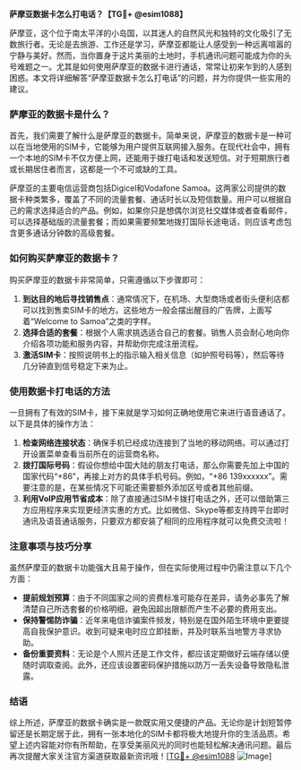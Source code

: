 **萨摩亚数据卡怎么打电话？【TG💪+ @esim1088】**

萨摩亚，这个位于南太平洋的小岛国，以其迷人的自然风光和独特的文化吸引了无数旅行者。无论是去旅游、工作还是学习，萨摩亚都能让人感受到一种远离喧嚣的宁静与美好。然而，当你置身于这片美丽的土地时，手机通讯问题可能成为你的头号难题之一。尤其是如何使用萨摩亚的数据卡进行通话，常常让初来乍到的人感到困惑。本文将详细解答“萨摩亚数据卡怎么打电话”的问题，并为你提供一些实用的建议。

### 萨摩亚的数据卡是什么？

首先，我们需要了解什么是萨摩亚的数据卡。简单来说，萨摩亚的数据卡是一种可以在当地使用的SIM卡，它能够为用户提供互联网接入服务。在现代社会中，拥有一个本地的SIM卡不仅方便上网，还能用于拨打电话和发送短信。对于短期旅行者或长期居住者而言，这都是一个不可或缺的工具。

萨摩亚的主要电信运营商包括Digicel和Vodafone Samoa。这两家公司提供的数据卡种类繁多，覆盖了不同的流量套餐、通话时长以及短信数量。用户可以根据自己的需求选择适合的产品。例如，如果你只是想偶尔浏览社交媒体或者查看邮件，可以选择基础版的流量套餐；而如果需要频繁地拨打国际长途电话，则应该考虑包含更多通话分钟数的高级套餐。

### 如何购买萨摩亚的数据卡？

购买萨摩亚的数据卡非常简单，只需遵循以下步骤即可：

1. **到达目的地后寻找销售点**：通常情况下，在机场、大型商场或者街头便利店都可以找到售卖SIM卡的地方。这些地方一般会摆出醒目的广告牌，上面写着“Welcome to Samoa”之类的字样。
2. **选择合适的套餐**：根据个人需求挑选适合自己的套餐。销售人员会耐心地向你介绍各项功能和服务内容，并帮助你完成注册流程。
3. **激活SIM卡**：按照说明书上的指示输入相关信息（如护照号码等），然后等待几分钟直到信号稳定下来为止。

### 使用数据卡打电话的方法

一旦拥有了有效的SIM卡，接下来就是学习如何正确地使用它来进行语音通话了。以下是具体的操作方法：

1. **检查网络连接状态**：确保手机已经成功连接到了当地的移动网络。可以通过打开设置菜单查看当前所在的运营商名称。
2. **拨打国际号码**：假设你想给中国大陆的朋友打电话，那么你需要先加上中国的国家代码“+86”，再接上对方的具体手机号码。例如，“+86 139xxxxxx”。需要注意的是，在某些情况下可能还需要额外添加区号或者其他前缀。
3. **利用VoIP应用节省成本**：除了直接通过SIM卡拨打电话之外，还可以借助第三方应用程序来实现更经济实惠的方式。比如微信、Skype等都支持跨平台即时通讯及语音通话服务，只要双方都安装了相同的应用程序就可以免费交流啦！

### 注意事项与技巧分享

虽然萨摩亚的数据卡功能强大且易于操作，但在实际使用过程中仍需注意以下几个方面：

- **提前规划预算**：由于不同国家之间的资费标准可能存在差异，请务必事先了解清楚自己所选套餐的价格明细，避免因超出限额而产生不必要的费用支出。
- **保持警惕防诈骗**：近年来电信诈骗案件频发，特别是在国外陌生环境中更要提高自我保护意识。收到可疑来电时应立即挂断，并及时联系当地警方寻求协助。
- **备份重要资料**：无论是个人照片还是工作文件，都应该定期做好云端存储以便随时调取查阅。此外，还应该设置密码保护措施以防万一丢失设备导致隐私泄露。

### 结语

综上所述，萨摩亚的数据卡确实是一款既实用又便捷的产品。无论你是计划短暂停留还是长期定居于此，拥有一张本地化的SIM卡都将极大地提升你的生活品质。希望上述内容能对你有所帮助，在享受美丽风光的同时也能轻松解决通讯问题。最后再次提醒大家关注官方渠道获取最新资讯哦！[[TG💪+ @esim1088](https://t.me/s/esim1088) ![Image](https://i.postimg.cc/4NQfJmqS/Snipaste-2025-05-13-00-14-12.png)]